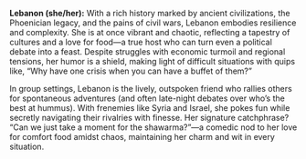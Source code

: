 **Lebanon (she/her):** With a rich history marked by ancient civilizations, the Phoenician legacy, and the pains of civil wars, Lebanon embodies resilience and complexity. She is at once vibrant and chaotic, reflecting a tapestry of cultures and a love for food—a true host who can turn even a political debate into a feast. Despite struggles with economic turmoil and regional tensions, her humor is a shield, making light of difficult situations with quips like, “Why have one crisis when you can have a buffet of them?”

In group settings, Lebanon is the lively, outspoken friend who rallies others for spontaneous adventures (and often late-night debates over who’s the best at hummus). With frenemies like Syria and Israel, she pokes fun while secretly navigating their rivalries with finesse. Her signature catchphrase? “Can we just take a moment for the shawarma?”—a comedic nod to her love for comfort food amidst chaos, maintaining her charm and wit in every situation.